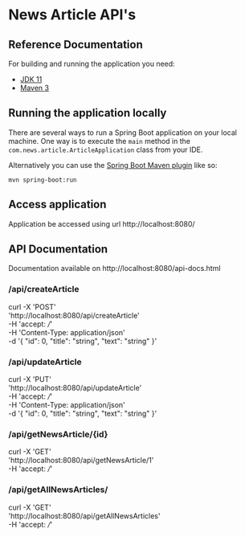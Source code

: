 # News Article API's

## Reference Documentation

For building and running the application you need:

- [JDK 11](https://www.oracle.com/java/technologies/javase-jdk11-downloads.html)
- [Maven 3](https://maven.apache.org)

## Running the application locally

There are several ways to run a Spring Boot application on your local machine. One way is to execute the `main` method in the `com.news.article.ArticleApplication` class from your IDE.

Alternatively you can use the [Spring Boot Maven plugin](https://docs.spring.io/spring-boot/docs/current/reference/html/build-tool-plugins-maven-plugin.html) like so:

```shell
mvn spring-boot:run
```

## Access application
Application be accessed using url http://localhost:8080/

## API Documentation
Documentation available on http://localhost:8080/api-docs.html

### /api/createArticle
curl -X 'POST' \
'http://localhost:8080/api/createArticle' \
-H 'accept: */*' \
-H 'Content-Type: application/json' \
-d '{
"id": 0,
"title": "string",
"text": "string"
}'

### /api/updateArticle
curl -X 'PUT' \
'http://localhost:8080/api/updateArticle' \
-H 'accept: */*' \
-H 'Content-Type: application/json' \
-d '{
"id": 0,
"title": "string",
"text": "string"
}'

### /api/getNewsArticle/{id}
curl -X 'GET' \
'http://localhost:8080/api/getNewsArticle/1' \
-H 'accept: */*'

### /api/getAllNewsArticles/
curl -X 'GET' \
'http://localhost:8080/api/getAllNewsArticles' \
-H 'accept: */*'
